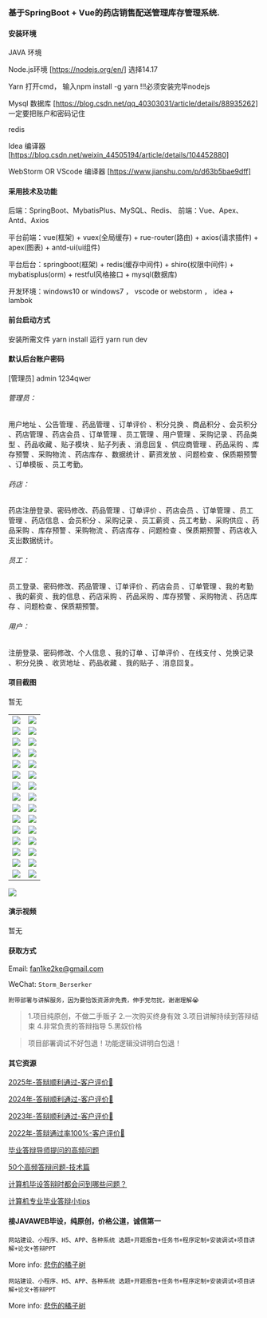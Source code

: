 ### 基于SpringBoot + Vue的药店销售配送管理库存管理系统.

#### 安装环境

JAVA 环境 

Node.js环境 [https://nodejs.org/en/] 选择14.17

Yarn 打开cmd， 输入npm install -g yarn !!!必须安装完毕nodejs

Mysql 数据库 [https://blog.csdn.net/qq_40303031/article/details/88935262] 一定要把账户和密码记住

redis

Idea 编译器 [https://blog.csdn.net/weixin_44505194/article/details/104452880]

WebStorm OR VScode 编译器 [https://www.jianshu.com/p/d63b5bae9dff]

#### 采用技术及功能

后端：SpringBoot、MybatisPlus、MySQL、Redis、
前端：Vue、Apex、Antd、Axios

平台前端：vue(框架) + vuex(全局缓存) + rue-router(路由) + axios(请求插件) + apex(图表)  + antd-ui(ui组件)

平台后台：springboot(框架) + redis(缓存中间件) + shiro(权限中间件) + mybatisplus(orm) + restful风格接口 + mysql(数据库)

开发环境：windows10 or windows7 ， vscode or webstorm ， idea + lambok


#### 前台启动方式
安装所需文件 yarn install 
运行 yarn run dev

#### 默认后台账户密码
[管理员]
admin
1234qwer

###### 管理员：
用户地址 、公告管理 、药品管理 、订单评价 、积分兑换 、商品积分 、会员积分 、药店管理 、药店会员 、订单管理 、员工管理 、用户管理 、采购记录 、药品类型 、药品收藏 、贴子模块 、贴子列表 、消息回复 、供应商管理 、药品采购 、库存预警 、采购物流 、药店库存 、数据统计 、薪资发放 、问题检查 、保质期预警 、订单模板 、员工考勤。

###### 药店：
药店注册登录、密码修改、药品管理 、订单评价 、药店会员 、订单管理 、员工管理 、药店信息 、会员积分 、采购记录 、员工薪资 、员工考勤 、采购供应 、药品采购 、库存预警 、采购物流 、药店库存 、问题检查 、保质期预警 、药店收入支出数据统计。

###### 员工：
员工登录、密码修改、药品管理 、订单评价 、药店会员 、订单管理 、我的考勤 、我的薪资 、我的信息 、药店采购 、药品采购 、库存预警 、采购物流 、药店库存 、问题检查 、保质期预警。

###### 用户：
注册登录、密码修改、个人信息 、我的订单 、订单评价 、在线支付 、兑换记录 、积分兑换 、收货地址 、药品收藏 、我的贴子 、消息回复。

#### 项目截图
暂无

|  |  |
|---------------------|---------------------|
| ![](https://fank-bucket-oss.oss-cn-beijing.aliyuncs.com/img/5086ad8e-e240-4cff-a24f-63a3cf1f7f40.png) | ![](https://fank-bucket-oss.oss-cn-beijing.aliyuncs.com/img/d3412132-00da-487d-8a39-bc7990b13405.png) |
| ![](https://fank-bucket-oss.oss-cn-beijing.aliyuncs.com/img/0887aed8-ea94-4680-95ae-eeddbde76c9d.png) | ![](https://fank-bucket-oss.oss-cn-beijing.aliyuncs.com/img/d07b9bed-25b2-4e13-88ea-f97f508517bf.png) |
| ![](https://fank-bucket-oss.oss-cn-beijing.aliyuncs.com/img/824c42a6-5118-459a-9ff6-2ac3737cfb60.png) | ![](https://fank-bucket-oss.oss-cn-beijing.aliyuncs.com/img/cf148c60-e4bb-473a-9386-7b2c240d3d40.png) |
| ![](https://fank-bucket-oss.oss-cn-beijing.aliyuncs.com/img/556cb377-f89c-42ff-bc0b-ec87e32e3ee5.png) | ![](https://fank-bucket-oss.oss-cn-beijing.aliyuncs.com/img/cc156eec-1707-4c22-b6da-93c8a9426ccb.png) |
| ![](https://fank-bucket-oss.oss-cn-beijing.aliyuncs.com/img/67bc8e1d-2201-422e-818d-57a5adea5a91.png) | ![](https://fank-bucket-oss.oss-cn-beijing.aliyuncs.com/img/c8cad3bf-7500-4c52-a62b-521da35442ea.png) |
| ![](https://fank-bucket-oss.oss-cn-beijing.aliyuncs.com/img/41e3d408-aa20-479c-8759-1fdb15ff3da6.png) | ![](https://fank-bucket-oss.oss-cn-beijing.aliyuncs.com/img/bcdbaea7-9b27-4fc5-93ad-37c43e7eb7c2.png) |
| ![](https://fank-bucket-oss.oss-cn-beijing.aliyuncs.com/img/08aa5dad-1195-4e6a-a793-5a1f6201d1fc.png) | ![](https://fank-bucket-oss.oss-cn-beijing.aliyuncs.com/img/bb4eebd9-995c-4908-b704-b287b95d9abf.png) |
| ![](https://fank-bucket-oss.oss-cn-beijing.aliyuncs.com/img/7a10f92c-9f7e-4b4f-bc0b-e356019fa198.png) | ![](https://fank-bucket-oss.oss-cn-beijing.aliyuncs.com/img/ae18bbe7-7ed2-4947-b3a8-271cc884bada.png) |
| ![](https://fank-bucket-oss.oss-cn-beijing.aliyuncs.com/img/5d427f6c-dfa4-4f06-9e9a-6f897d51f953.png) | ![](https://fank-bucket-oss.oss-cn-beijing.aliyuncs.com/img/a3501d88-455a-4613-b6f9-9606f2711ec2.png) |
| ![](https://fank-bucket-oss.oss-cn-beijing.aliyuncs.com/img/05a117e3-c7dd-4c0d-ad50-b12220fa53ae.png) | ![](https://fank-bucket-oss.oss-cn-beijing.aliyuncs.com/img/a306b31c-d000-459d-b387-b5115309a401.png) |
| ![](https://fank-bucket-oss.oss-cn-beijing.aliyuncs.com/img/2e2a5c3c-1c95-4d40-8d5c-9ff0dca4abb5.png) | ![](https://fank-bucket-oss.oss-cn-beijing.aliyuncs.com/img/a9e4aabe-4b61-48cf-b729-7f49a5f140e4.png) |
| ![](https://fank-bucket-oss.oss-cn-beijing.aliyuncs.com/img/1beaea66-f9a9-4581-9fdf-4b5e0b5be6c9.png) | ![](https://fank-bucket-oss.oss-cn-beijing.aliyuncs.com/img/a0dd76d3-bd0b-4320-b0fd-52929b635995.png) |
| ![](https://fank-bucket-oss.oss-cn-beijing.aliyuncs.com/img/eb8e0f5e-9596-4988-b668-6bfc75ea9809.png) | ![](https://fank-bucket-oss.oss-cn-beijing.aliyuncs.com/img/96848b07-ac19-493e-8899-780e3edeee7a.png) |
| ![](https://fank-bucket-oss.oss-cn-beijing.aliyuncs.com/img/ea5ff184-0aad-431c-90d6-6da1091754e7.png) | ![](https://fank-bucket-oss.oss-cn-beijing.aliyuncs.com/img/74590d22-ab30-49e1-bdb4-992dad006a4e.png) |
| ![](https://fank-bucket-oss.oss-cn-beijing.aliyuncs.com/img/df0d139b-1307-4e08-8563-a1705b240986.png) | ![](https://fank-bucket-oss.oss-cn-beijing.aliyuncs.com/img/8109fa99-7f88-49af-b3e6-7f771d234c38.png) |

![](https://fank-bucket-oss.oss-cn-beijing.aliyuncs.com/work/936e9baf53eb9a217af4f89c616dc19.png)

#### 演示视频

暂无

#### 获取方式

Email: fan1ke2ke@gmail.com

WeChat: `Storm_Berserker`

`附带部署与讲解服务，因为要恰饭资源非免费，伸手党勿扰，谢谢理解😭`

> 1.项目纯原创，不做二手贩子 2.一次购买终身有效 3.项目讲解持续到答辩结束 4.非常负责的答辩指导 5.黑奴价格

> 项目部署调试不好包退！功能逻辑没讲明白包退！

#### 其它资源

[2025年-答辩顺利通过-客户评价🍜](https://berserker287.github.io/2025/06/18/2025%E5%B9%B4%E7%AD%94%E8%BE%A9%E9%A1%BA%E5%88%A9%E9%80%9A%E8%BF%87/)

[2024年-答辩顺利通过-客户评价👻](https://berserker287.github.io/2024/06/06/2024%E5%B9%B4%E7%AD%94%E8%BE%A9%E9%A1%BA%E5%88%A9%E9%80%9A%E8%BF%87/)

[2023年-答辩顺利通过-客户评价🐢](https://berserker287.github.io/2023/06/14/2023%E5%B9%B4%E7%AD%94%E8%BE%A9%E9%A1%BA%E5%88%A9%E9%80%9A%E8%BF%87/)

[2022年-答辩通过率100%-客户评价🐣](https://berserker287.github.io/2022/05/25/%E9%A1%B9%E7%9B%AE%E4%BA%A4%E6%98%93%E8%AE%B0%E5%BD%95/)

[毕业答辩导师提问的高频问题](https://berserker287.github.io/2023/06/13/%E6%AF%95%E4%B8%9A%E7%AD%94%E8%BE%A9%E5%AF%BC%E5%B8%88%E6%8F%90%E9%97%AE%E7%9A%84%E9%AB%98%E9%A2%91%E9%97%AE%E9%A2%98/)

[50个高频答辩问题-技术篇](https://berserker287.github.io/2023/06/13/50%E4%B8%AA%E9%AB%98%E9%A2%91%E7%AD%94%E8%BE%A9%E9%97%AE%E9%A2%98-%E6%8A%80%E6%9C%AF%E7%AF%87/)

[计算机毕设答辩时都会问到哪些问题？](https://www.zhihu.com/question/31020988)

[计算机专业毕业答辩小tips](https://zhuanlan.zhihu.com/p/145911029)

#### 接JAVAWEB毕设，纯原创，价格公道，诚信第一

`网站建设、小程序、H5、APP、各种系统 选题+开题报告+任务书+程序定制+安装调试+项目讲解+论文+答辩PPT`

More info: [悲伤的橘子树](https://berserker287.github.io/)


`网站建设、小程序、H5、APP、各种系统 选题+开题报告+任务书+程序定制+安装调试+项目讲解+论文+答辩PPT`

More info: [悲伤的橘子树](https://berserker287.github.io/)
